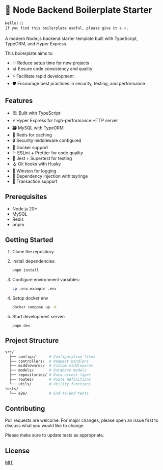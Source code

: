 # 🚀 Node Backend Boilerplate Starter

```code
Hello! 🙌
If you find this boilerplate useful, please give it a ⭐️.
```

A modern Node.js backend starter template built with TypeScript, TypeORM, and Hyper Express.

This boilerplate aims to:

- ✨ Reduce setup time for new projects
- 📊 Ensure code consistency and quality
- ⚡ Facilitate rapid development
- 🛡️ Encourage best practices in security, testing, and performance

## Features

- 🏗️ Built with TypeScript
- ⚡ Hyper Express for high-performance HTTP server
- 🗃️ MySQL with TypeORM
- 🔄 Redis for caching
- 🔒 Security middleware configured
- 🐳 Docker support
- ✨ ESLint + Prettier for code quality
- 🧪 Jest + Supertest for testing
- 🪝 Git hooks with Husky
- 📝 Winston for logging
- 💉 Dependency injection with tsyringe
- 🔄 Transaction support

## Prerequisites

- Node.js 20+
- MySQL
- Redis
- pnpm

## Getting Started

1. Clone the repository
2. Install dependencies:

   ```bash
   pnpm install
   ```

3. Configure environment variables:

   ```bash
   cp .env.example .env
   ```

4. Setup docker env

   ```bash
   docker compose up -d
   ```

5. Start development server:

   ```
   pnpm dev
   ```

## Project Structure

```bash
src/
  ├── configs/      # Configuration files
  ├── controllers/  # Request handlers
  ├── middlewares/  # Custom middlewares
  ├── models/       # Database models
  ├── repositories/ # Data access layer
  ├── routes/       # Route definitions
  └── utils/        # Utility functions
tests/
  └── e2e/          # End-to-end tests
```

## Contributing

Pull requests are welcome. For major changes, please open an issue first
to discuss what you would like to change.

Please make sure to update tests as appropriate.

## License

[MIT](./LICENSE)
